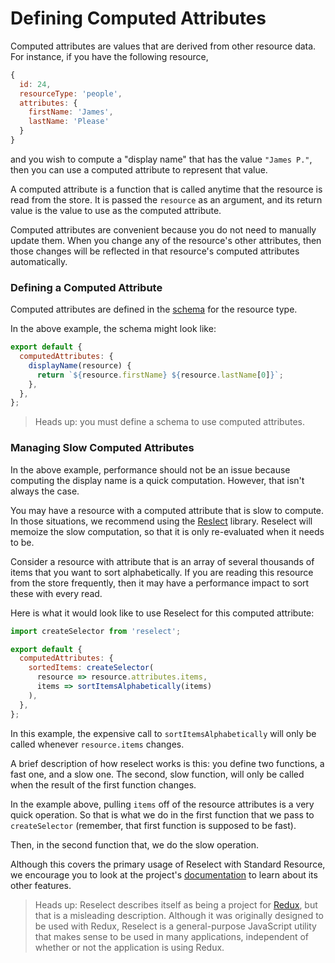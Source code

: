 # Defining Computed Attributes

Computed attributes are values that are derived from other resource data. For instance, if you
have the following resource,

```js
{
  id: 24,
  resourceType: 'people',
  attributes: {
    firstName: 'James',
    lastName: 'Please'
  }
}
```

and you wish to compute a "display name" that has the value `"James P."`, then you can
use a computed attribute to represent that value.

A computed attribute is a function that is called anytime that the resource
is read from the store. It is passed the `resource` as an argument, and its return value
is the value to use as the computed attribute.

Computed attributes are convenient because you do not need to manually update them.
When you change any of the resource's other attributes, then those changes will be reflected in
that resource's computed attributes automatically.

### Defining a Computed Attribute

Computed attributes are defined in the [schema](../glossary.md#schema) for the resource type.

In the above example, the schema might look like:

```js
export default {
  computedAttributes: {
    displayName(resource) {
      return `${resource.firstName} ${resource.lastName[0]}`;
    },
  },
};
```

> Heads up: you must define a schema to use computed attributes.

### Managing Slow Computed Attributes

In the above example, performance should not be an issue because computing the display name
is a quick computation. However, that isn't always the case.

You may have a resource with a computed attribute that is slow to compute.
In those situations, we recommend using the [Reslect](https://github.com/reduxjs/reselect)
library. Reselect will memoize the slow computation, so that it is only re-evaluated when it
needs to be.

Consider a resource with attribute that is an array of several thousands of items that you want
to sort alphabetically. If you are reading this resource from the store frequently, then it
may have a performance impact to sort these with every read.

Here is what it would look like to use Reselect for this computed attribute:

```js
import createSelector from 'reselect';

export default {
  computedAttributes: {
    sortedItems: createSelector(
      resource => resource.attributes.items,
      items => sortItemsAlphabetically(items)
    ),
  },
};
```

In this example, the expensive call to `sortItemsAlphabetically` will only be called whenever
`resource.items` changes.

A brief description of how reselect works is this: you define two functions, a fast one, and a
slow one. The second, slow function, will only be called when the result of the first function
changes.

In the example above, pulling `items` off of the resource attributes is a very quick operation. So
that is what we do in the first function that we pass to `createSelector` (remember, that first
function is supposed to be fast).

Then, in the second function that, we do the slow operation.

Although this covers the primary usage of Reselect with Standard Resource, we encourage you to
look at the project's [documentation](https://github.com/reduxjs/reselect) to learn about
its other features.

> Heads up: Reselect describes itself as being a project for [Redux](https://redux.js.org), but
> that is a misleading description. Although it was originally designed to be used with Redux,
> Reselect is a general-purpose JavaScript utility that makes sense to be used in many applications,
> independent of whether or not the application is using Redux.
